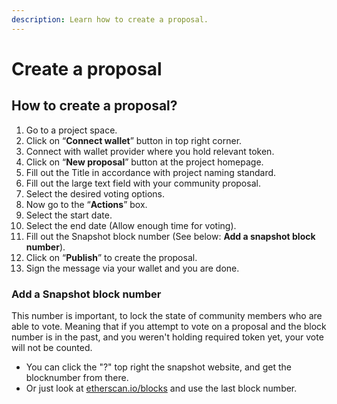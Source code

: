 ```yaml
---
description: Learn how to create a proposal.
---
```


# Create a proposal

## How to create a proposal?

1. Go to a project space.
2. Click on “**Connect wallet**” button in top right corner.
3. Connect with wallet provider where you hold relevant token.
4. Click on “**New proposal**” button at the project homepage.
5. Fill out the Title in accordance with project naming standard.
6. Fill out the large text field with your community proposal.
7. Select the desired voting options.
8. Now go to the “**Actions**” box.
9. Select the start date.
10. Select the end date \(Allow enough time for voting\).
11. Fill out the Snapshot block number \(See below: **Add a snapshot block number**\).
12. Click on “**Publish**” to create the proposal.
13. Sign the message via your wallet and you are done.

### **Add a Snapshot block number**

This number is important, to lock the state of community members who are able to vote. Meaning that if you attempt to vote on a proposal and the block number is in the past, and you weren't holding required token yet, your vote will not be counted.

* You can click the "?" top right the snapshot website, and get the blocknumber from there.
* Or just look at [etherscan.io/blocks](https://etherscan.io/blocks) and use the last block number.



